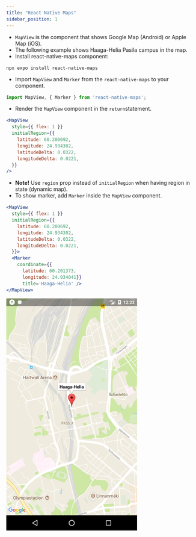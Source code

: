 ```yaml
---
title: "React Native Maps"
sidebar_position: 1
---
```

- `MapView` is the component that shows Google Map (Android) or Apple Map (iOS).
- The following example shows Haaga-Helia Pasila campus in the map.
- Install react-native-maps component:
```
npx expo install react-native-maps 
```
- Import `MapView` and `Marker` from the `react-native-maps` to your component.
```js
import MapView, { Marker } from 'react-native-maps';
```
- Render the `MapView` component in the `return`statement.

```jsx
<MapView
  style={{ flex: 1 }} 
  initialRegion={{
    latitude: 60.200692,
    longitude: 24.934302,
    latitudeDelta: 0.0322,
    longitudeDelta: 0.0221,
  }} 
/>
```
- **Note!** Use `region` prop instead of `initialRegion` when having region in state (dynamic map).
- To show marker, add `Marker` inside the `MapView` component.

```jsx
<MapView
  style={{ flex: 1 }}
  initialRegion={{
    latitude: 60.200692,
    longitude: 24.934302,
    latitudeDelta: 0.0322,
    longitudeDelta: 0.0221,
  }}>
  <Marker
    coordinate={{
      latitude: 60.201373, 
      longitude: 24.934041}}
      title='Haaga-Helia' />
</MapView>
```
![w:300 bg right](img/map1.png)
